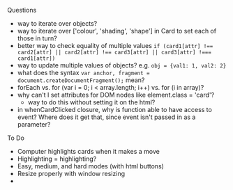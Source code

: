 Questions

  - way to iterate over objects?
  - way to iterate over ['colour', 'shading', 'shape'] in Card to set each of those in turn?
  - better way to check equality of multiple values
    `if (card1[attr] !== card2[attr] || card2[attr] !== card3[attr] || card3[attr] !=== card1[attr])`
  - way to update multiple values of objects? e.g. `obj = {val1: 1, val2: 2}`
  - what does the syntax `var anchor, fragment = document.createDocumentFragment();` mean?
  - forEach vs. for (var i = 0; i < array.length; i++) vs. for (i in array)?
  - why can't I set attributes for DOM nodes like element.class = 'card'?
    - way to do this without setting it on the html?
  - in whenCardClicked closure, why is function able to have access to event?  Where does it get that, since event isn't passed in as a parameter?



To Do

  - Computer highlights cards when it makes a move
  - Highlighting = highlighting?
  - Easy, medium, and hard modes (with html buttons)
  - Resize properly with window resizing
  - 